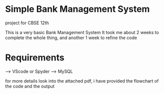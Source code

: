 # Simple Bank Management System 
 project for CBSE 12th

This is a very basic Bank Management System 
It took me about 2 weeks to complete the whole thing, and another 1 week to refine the code

# Requirements
--> VScode or Spyder
--> MySQL

for more details look into the attached pdf, i have provided the flowchart of the code and the output 
